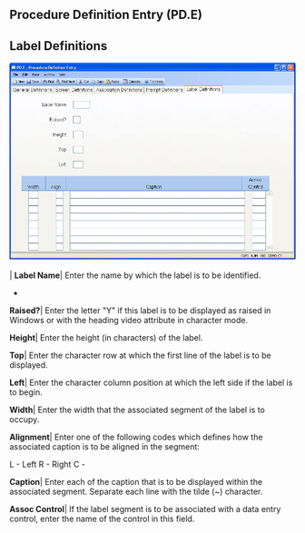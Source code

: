 ## Procedure Definition Entry (PD.E)
<PageHeader />

## Label Definitions

![](./PD-E-5.jpg)

| **Label Name**|  Enter the name by which the label is to be identified.

-  
**Raised?**|  Enter the letter "Y" if this label is to be displayed as raised
in Windows or with the heading video attribute in character mode.

**Height**|  Enter the height (in characters) of the label.

**Top**|  Enter the character row at which the first line of the label is to
be displayed.

**Left**|  Enter the character column position at which the left side if the
label is to begin.

**Width**|  Enter the width that the associated segment of the label is to
occupy.

**Alignment**|  Enter one of the following codes which defines how the
associated caption is to be aligned in the segment:

L - Left
R - Right
C -

**Caption**|  Enter each of the caption that is to be displayed within the
associated segment. Separate each line with the tilde (~) character.

**Assoc Control**|  If the label segment is to be associated with a data entry
control, enter the name of the control in this field.


<badge text= "Version 8.10.57 " vertical="middle" />

<PageFooter />
